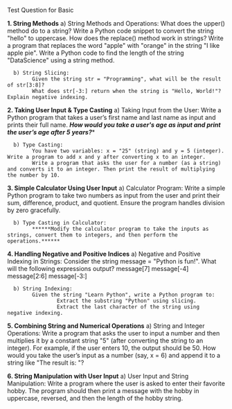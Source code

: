 Test Question for Basic

**1. String Methods**
      a) String Methods and Operations:
            What does the upper() method do to a string? Write a Python code snippet to convert the string "hello" to uppercase.
            How does the replace() method work in strings? Write a program that replaces the word "apple" with "orange" in the string "I like apple pie".
            Write a Python code to find the length of the string "DataScience" using a string method.
      
      b) String Slicing:
            Given the string str = "Programming", what will be the result of str[3:8]?
            What does str[-3:] return when the string is "Hello, World!"? Explain negative indexing.

**2. Taking User Input & Type Casting**
      a) Taking Input from the User:
            Write a Python program that takes a user’s first name and last name as input and prints their full name.
            *****How would you take a user's age as input and print the user’s age after 5 years?******

      b) Type Casting:
            You have two variables: x = "25" (string) and y = 5 (integer). Write a program to add x and y after converting x to an integer.
            Write a program that asks the user for a number (as a string) and converts it to an integer. Then print the result of multiplying the number by 10.

**3. Simple Calculator Using User Input**
      a) Calculator Program:
            Write a simple Python program to take two numbers as input from the user and print their sum, difference, product, and quotient. Ensure the program handles division by zero gracefully.

      b) Type Casting in Calculator:
            ******Modify the calculator program to take the inputs as strings, convert them to integers, and then perform the operations.******

**4. Handling Negative and Positive Indices**
      a) Negative and Positive Indexing in Strings:
            Consider the string message = "Python is fun!". What will the following expressions output?
                    message[7]
                    message[-4]
                    message[2:6]
                    message[-3:]

      b) String Indexing:
            Given the string "Learn Python", write a Python program to:
                    Extract the substring "Python" using slicing.
                    Extract the last character of the string using negative indexing.

**5. Combining String and Numerical Operations**
      a) String and Integer Operations:
            Write a program that asks the user to input a number and then multiplies it by a constant string "5" (after converting the string to an integer). For example, if the user enters 10, the output should be 50.
            How would you take the user’s input as a number (say, x = 6) and append it to a string like "The result is: "?

**6. String Manipulation with User Input**
      a) User Input and String Manipulation:
            Write a program where the user is asked to enter their favorite hobby. The program should then print a message with the hobby in uppercase, reversed, and then the length of the hobby string.
